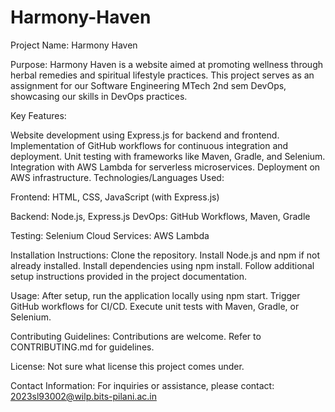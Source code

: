 # Harmony-Haven  

Project Name: Harmony Haven

Purpose: Harmony Haven is a website aimed at promoting wellness through herbal remedies and spiritual lifestyle practices. This project serves as an assignment for our Software Engineering MTech 2nd sem DevOps, showcasing our skills in DevOps practices.

Key Features:

Website development using Express.js for backend and frontend. Implementation of GitHub workflows for continuous integration and deployment. Unit testing with frameworks like Maven, Gradle, and Selenium. Integration with AWS Lambda for serverless microservices. Deployment on AWS infrastructure. Technologies/Languages Used:

Frontend: HTML, CSS, JavaScript (with Express.js) 

Backend: Node.js, Express.js DevOps: GitHub Workflows, Maven, Gradle 

Testing: Selenium Cloud Services: AWS Lambda 

Installation Instructions: Clone the repository. Install Node.js and npm if not already installed. Install dependencies using npm install. Follow additional setup instructions provided in the project documentation. 

Usage: After setup, run the application locally using npm start. Trigger GitHub workflows for CI/CD. Execute unit tests with Maven, Gradle, or Selenium. 

Contributing Guidelines: Contributions are welcome. Refer to CONTRIBUTING.md for guidelines.

License: Not sure what license this project comes under. 

Contact Information: For inquiries or assistance, please contact: 2023sl93002@wilp.bits-pilani.ac.in
